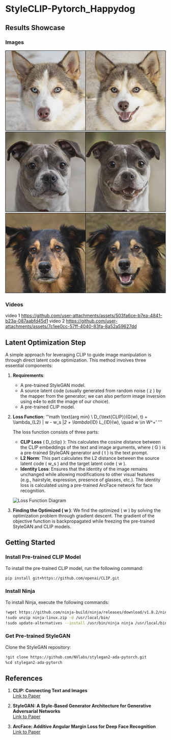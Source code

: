 # StyleCLIP-Pytorch_Happydog

## Results Showcase
### Images
![Happy Dog Image 1](final_photo/final_result.jpg)
![Happy Dog Image 2](final_photo/final_result2.jpg)
![Happy Dog Image 3](final_photo/final_result3.jpg)

### Videos
video 1
https://github.com/user-attachments/assets/503fa6ce-b7ea-4841-b23a-087aabfd45d1
video 2
https://github.com/user-attachments/assets/7c1ee0cc-57ff-4040-83fa-8a52a59627dd

## Latent Optimization Step

A simple approach for leveraging CLIP to guide image manipulation is through direct latent code optimization. This method involves three essential components:

1. **Requirements**:
   - A pre-trained StyleGAN model.
   - A source latent code (usually generated from random noise \( z \) by the mapper from the generator; we can also perform image inversion using e4e to edit the image of our choice).
   - A pre-trained CLIP model.

2. **Loss Function**:
‘’‘math
\text{arg min} \ D_{\text{CLIP}}(G(w), t) + \lambda_{L2} \| w - w_s \|_2 + \lambda_{ID} L_{ID}(w), 
\quad w \in W^+’
'''

   The loss function consists of three parts:
   - **CLIP Loss** \( D_{clip} \): This calculates the cosine distance between the CLIP embeddings of the text and image arguments, where \( G \) is a pre-trained StyleGAN generator and \( t \) is the text prompt.
   - **L2 Norm**: This part calculates the L2 distance between the source latent code \( w_s \) and the target latent code \( w \).
   - **Identity Loss**: Ensures that the identity of the image remains unchanged while allowing modifications to other visual features (e.g., hairstyle, expression, presence of glasses, etc.). The identity loss is calculated using a pre-trained ArcFace network for face recognition.

   ![Loss Function Diagram](path/to/loss_function_diagram.jpg)

4. **Finding the Optimized \( w \)**:
   We find the optimized \( w \) by solving the optimization problem through gradient descent. The gradient of the objective function is backpropagated while freezing the pre-trained StyleGAN and CLIP models.

## Getting Started

### Install Pre-trained CLIP Model
To install the pre-trained CLIP model, run the following command:

```bash
pip install git+https://github.com/openai/CLIP.git
```
### Install Ninja
To install Ninja, execute the following commands:
```bash
!wget https://github.com/ninja-build/ninja/releases/download/v1.8.2/ninja-linux.zip
!sudo unzip ninja-linux.zip -d /usr/local/bin/
!sudo update-alternatives --install /usr/bin/ninja ninja /usr/local/bin/ninja 1 --force
```
### Get Pre-trained StyleGAN
Clone the StyleGAN repository:
```bash
!git clone https://github.com/NVlabs/stylegan2-ada-pytorch.git
%cd stylegan2-ada-pytorch
```

## References

1. **CLIP: Connecting Text and Images**  
   [Link to Paper](https://arxiv.org/abs/2103.00020)

2. **StyleGAN: A Style-Based Generator Architecture for Generative Adversarial Networks**  
   [Link to Paper](https://arxiv.org/abs/1812.04948)

3. **ArcFace: Additive Angular Margin Loss for Deep Face Recognition**  
   [Link to Paper](https://arxiv.org/abs/1801.07698)
